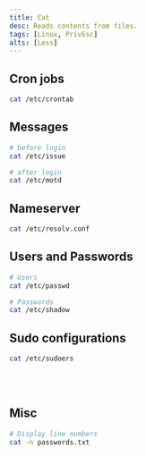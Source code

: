 ```yaml
---
title: Cat
desc: Reads contents from files.
tags: [Linux, PrivEsc]
alts: [Less]
---
```


## Cron jobs

```sh
cat /etc/crontab
```

## Messages

```sh
# before login
cat /etc/issue

# after login
cat /etc/motd
```

## Nameserver

```sh
cat /etc/resolv.conf
```

## Users and Passwords

```sh
# Users
cat /etc/passwd

# Passwords
cat /etc/shadow
```

## Sudo configurations

```sh
cat /etc/sudoers
```

<br /><br />

## Misc

```sh
# Display line numbers
cat -n passwords.txt
```